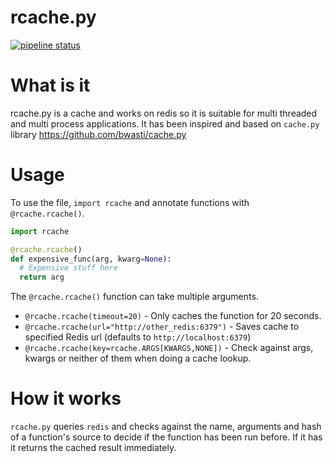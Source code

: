 # rcache.py

[![pipeline status](https://gitlab.com/the_speedball/redis.cache.py/badges/master/pipeline.svg)](https://gitlab.com/the_speedball/redis.cache.py/commits/master)

# What is it

rcache.py is a cache and works on redis so it is suitable for multi threaded and multi process applications.
It has been inspired and based on `cache.py` library https://github.com/bwasti/cache.py

# Usage

To use the file, `import rcache` and annotate functions with `@rcache.rcache()`.

```python
import rcache

@rcache.rcache()
def expensive_func(arg, kwarg=None):
  # Expensive stuff here
  return arg

```

The `@rcache.rcache()` function can take multiple arguments.

- `@rcache.rcache(timeout=20)` - Only caches the function for 20 seconds.
- `@rcache.rcache(url="http://other_redis:6379")` - Saves cache to specified Redis url (defaults to `http://localhost:6379`)
- `@rcache.rcache(key=rcache.ARGS[KWARGS,NONE])` - Check against args, kwargs or neither of them when doing a cache lookup.

# How it works

`rcache.py` queries `redis` and checks against the name, arguments and hash of a function's source
to decide if the function has been run before.  If it has it returns the cached result immediately.

